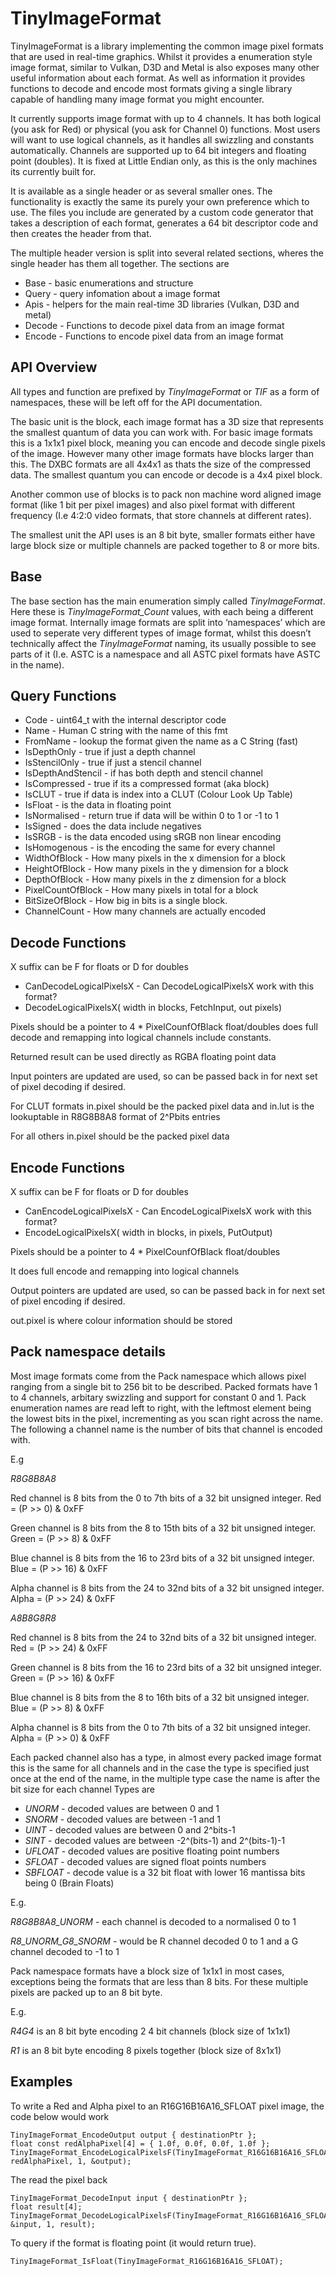 # TinyImageFormat

TinyImageFormat is a library implementing the common image pixel formats that are used in real-time graphics.
Whilst it provides a enumeration style image format, similar to Vulkan, D3D and Metal is also exposes many other useful information about each format. As well as information it provides functions to decode and encode most formats giving a single library capable of handling many image format you might encounter.

It currently supports image format with up to 4 channels. It has both logical (you ask for Red) or physical (you ask for Channel 0) functions. Most users will want to use logical channels, as it handles all swizzling and constants automatically. Channels are supported up to 64 bit integers and floating point (doubles). It is fixed at Little Endian only, as this is the only machines its currently built for.

It is available as a single header or as several smaller ones. The functionality is exactly the same its purely your own preference which to use. The files you include are generated by a custom code generator that takes a description of each format, generates a 64 bit descriptor code and then creates the header from that.

The multiple header version is split into several related sections, wheres the single header has them all together. The sections are
* Base - basic enumerations and structure
* Query - query infomation about a image format
* Apis - helpers for the main real-time 3D libraries (Vulkan, D3D and metal)
* Decode - Functions to decode pixel data from an image format
* Encode - Functions to encode pixel data from an image format

## API Overview
All types and function are prefixed by _TinyImageFormat_ or _TIF_ as a form of namespaces, these will be left off for the API documentation.

The basic unit is the block, each image format has a 3D size that represents the smallest quantum of data you can work with. For basic image formats this is a 1x1x1 pixel block, meaning you can encode and decode single pixels of the image. However many other image formats have blocks larger than this. The DXBC formats are all 4x4x1 as thats the size of the compressed data. The smallest quantum you can encode or decode is a 4x4 pixel block.

Another common use of blocks is to pack non machine word aligned image format (like 1 bit per pixel images) and also pixel format with different frequency (I.e 4:2:0 video formats, that store channels at different rates).

The smallest unit the API uses is an 8 bit byte, smaller formats either have large block size or multiple channels are packed together to 8 or more bits.


## Base 

The base section has the main enumeration simply called _TinyImageFormat_. Here these is _TinyImageFormat_Count_ values, with each being a different image format. Internally image formats are split into ‘namespaces’ which are used to seperate very different types of image format, whilst this doesn’t technically affect the _TinyImageFormat_ naming, its usually possible to see parts of it (I.e. ASTC is a namespace and all ASTC pixel formats have ASTC in the name).

## Query Functions
* Code - uint64_t with the internal descriptor code
* Name  - Human C string with the name of this fmt
* FromName - lookup the format given the name as a C String (fast)
* IsDepthOnly - true if just a depth channel
* IsStencilOnly - true if just a stencil channel
* IsDepthAndStencil - if has both depth and stencil channel
* IsCompressed - true if its a compressed format (aka block)
* IsCLUT - true if data is index into a CLUT (Colour Look Up Table)
* IsFloat - is the data in floating point
* IsNormalised - return true if data will be within 0 to 1 or -1 to 1
* IsSigned - does the data include negatives
* IsSRGB - is the data encoded using sRGB non linear encoding
* IsHomogenous - is the encoding the same for every channel
* WidthOfBlock - How many pixels in the x dimension for a block
* HeightOfBlock - How many pixels in the y dimension for a block
* DepthOfBlock 	- How many pixels in the z dimension for a block
* PixelCountOfBlock - How many pixels in total for a block
* BitSizeOfBlock - How big in bits is a single block.
* ChannelCount - How many channels are actually encoded

## Decode Functions
X suffix can be F for floats or D for doubles
* CanDecodeLogicalPixelsX - Can DecodeLogicalPixelsX work with this format?
* DecodeLogicalPixelsX( width in blocks, FetchInput, out pixels) 	

Pixels should be a pointer to 4 * PixelCounfOfBlack float/doubles does full decode and remapping into logical channels include constants.

 Returned result can be used directly as RGBA floating point data

Input pointers are updated are used, so can be passed back in for next set of pixel decoding if desired.

For CLUT formats in.pixel should be the packed pixel data and in.lut is the lookuptable in R8G8B8A8 format of 2^Pbits entries

For all others in.pixel should be the packed pixel data

## Encode Functions
X suffix can be F for floats or D for doubles
* CanEncodeLogicalPixelsX - Can EncodeLogicalPixelsX work with this format?
* EncodeLogicalPixelsX( width in blocks, in pixels, PutOutput)

Pixels should be a pointer to 4 * PixelCounfOfBlack float/doubles

It does full encode and remapping into logical channels

Output pointers are updated are used, so can be passed back in for next set of pixel encoding if desired.
 
out.pixel is where colour information should be stored

## Pack namespace details
Most image formats come from the Pack namespace which allows pixel ranging from a single bit to 256 bit to be described. Packed formats have 1 to 4 channels, arbitary swizzling and support for constant 0 and 1. Pack enumeration names are read left to right, with the leftmost element being the lowest bits in the pixel, incrementing as you scan right across the name. The following a channel name is the number of bits that channel is encoded with.

E.g

_R8G8B8A8_

Red channel is 8 bits from the 0 to 7th bits of a 32 bit unsigned integer. Red = (P >> 0) & 0xFF

Green channel is 8 bits from the 8 to 15th bits of a 32 bit unsigned integer. Green = (P >> 8) & 0xFF

Blue channel is 8 bits from the 16 to 23rd bits of a 32 bit unsigned integer. Blue = (P >> 16) & 0xFF

Alpha channel is 8 bits from the 24 to 32nd bits of a 32 bit unsigned integer. Alpha = (P >> 24) & 0xFF

_A8B8G8R8_

Red channel is 8 bits from the 24 to 32nd bits of a 32 bit unsigned integer. Red = (P >> 24) & 0xFF

Green channel is 8 bits from the 16 to 23rd bits of a 32 bit unsigned integer. Green = (P >> 16) & 0xFF

Blue channel is 8 bits from the 8 to 16th bits of a 32 bit unsigned integer. Blue = (P >> 8) & 0xFF

Alpha channel is 8 bits from the 0 to 7th bits of a 32 bit unsigned integer. Alpha = (P >> 0) & 0xFF

Each packed channel also has a type, in almost every packed image format this is the same for all channels and in the case the type is specified just once at the end of the name, in the multiple type case the name is after the bit size for each channel
Types are
* _UNORM_ - decoded values are between 0 and 1
* _SNORM_ - decoded values are between -1 and 1
* _UINT_ - decoded values are between 0 and 2^bits-1
* _SINT_ - decoded values are between -2^(bits-1) and 2^(bits-1)-1 
* _UFLOAT_ - decoded values are positive floating point numbers
* _SFLOAT_ - decoded values are signed float points numbers
* _SBFLOAT_ - decode value is a 32 bit float with lower 16 mantissa bits being 0 (Brain Floats)

E.g.

_R8G8B8A8_UNORM_ - each channel is decoded to a normalised 0 to 1

_R8_UNORM_G8_SNORM_ -  would be R channel decoded 0 to 1 and a G channel decoded to -1 to 1

Pack namespace formats have a block size of 1x1x1 in most cases, exceptions being the formats that are less than 8 bits. For these multiple pixels are packed up to an 8 bit byte.

E.g.

_R4G4_ is an 8 bit byte encoding 2 4 bit channels (block size of 1x1x1)

_R1_ is an 8 bit byte encoding 8 pixels together (block size of 8x1x1)

## Examples

To write a Red and Alpha pixel to an R16G16B16A16_SFLOAT pixel image, the code below would work
```
TinyImageFormat_EncodeOutput output { destinationPtr };
float const redAlphaPixel[4] = { 1.0f, 0.0f, 0.0f, 1.0f };
TinyImageFormat_EncodeLogicalPixelsF(TinyImageFormat_R16G16B16A16_SFLOAT, redAlphaPixel, 1, &output);
```

The read the pixel back 
```
TinyImageFormat_DecodeInput input { destinationPtr };
float result[4];
TinyImageFormat_DecodeLogicalPixelsF(TinyImageFormat_R16G16B16A16_SFLOAT, &input, 1, result);
```

To query if the format is floating point (it would return true).
```
TinyImageFormat_IsFloat(TinyImageFormat_R16G16B16A16_SFLOAT);
```

